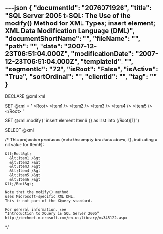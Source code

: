 ---json
{
  "documentId": "2076071926",
  "title": "SQL Server 2005 t-SQL: The Use of the modify() Method for XML Types; insert element; XML Data Modification Language (DML)",
  "documentShortName": "",
  "fileName": "",
  "path": "",
  "date": "2007-12-23T06:51:04.000Z",
  "modificationDate": "2007-12-23T06:51:04.000Z",
  "templateId": "",
  "segmentId": "72",
  "isRoot": "False",
  "isActive": "True",
  "sortOrdinal": "",
  "clientId": "",
  "tag": ""
}
---

DECLARE @xml xml

SET @xml =
'
&lt;Root&gt;
    &lt;Item1 /&gt;
    &lt;Item2 /&gt;
    &lt;Item3 /&gt;
    &lt;Item4 /&gt;
    &lt;Item5 /&gt;
&lt;/Root&gt;
'

SET
    @xml.modify
    ('
        insert element Item6 {} as last into (/Root)[1]
    ')

SELECT @xml

/*
    This projection produces (note the empty brackets above, {},
    indicating a nil value for Item6):

    &lt;Root&gt;
      &lt;Item1 /&gt;
      &lt;Item2 /&gt;
      &lt;Item3 /&gt;
      &lt;Item4 /&gt;
      &lt;Item5 /&gt;
      &lt;Item6 /&gt;
    &lt;/Root&gt;

    Note that the modify() method
    uses Microsoft-specific XML DML.
    This is not part of the XQuery standard.

    For general information, see
    “Introduction to XQuery in SQL Server 2005”
    http://technet.microsoft.com/en-us/library/ms345122.aspx
*/
